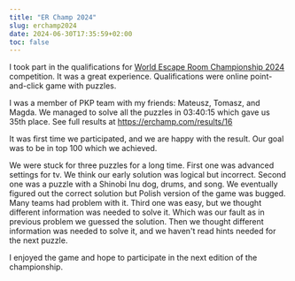 ```yaml
---
title: "ER Champ 2024"
slug: erchamp2024
date: 2024-06-30T17:35:59+02:00
toc: false
---
```


I took part in the qualifications for [World Escape Room Championship 2024](https://erchamp.com)
competition. It was a great experience.
Qualifications were online point-and-click game with puzzles.

I was a member of PKP team with my friends: Mateusz, Tomasz, and Magda.
We managed to solve all the puzzles in 03:40:15 which gave us 35th place.
See full results at https://erchamp.com/results/16

It was first time we participated, and we are happy with the result.
Our goal was to be in top 100 which we achieved.

We were stuck for three puzzles for a long time.
First one was advanced settings for tv. We think our early solution was logical but incorrect.
Second one was a puzzle with a Shinobi Inu dog, drums, and song.
We eventually figured out the correct solution but Polish version of the game was bugged.
Many teams had problem with it.
Third one was easy, but we thought different information was needed to solve it.
Which was our fault as in previous problem we guessed the solution.
Then we thought different information was needed to solve it, and we haven't read hints needed for the next puzzle.

I enjoyed the game and hope to participate in the next edition of the championship.
